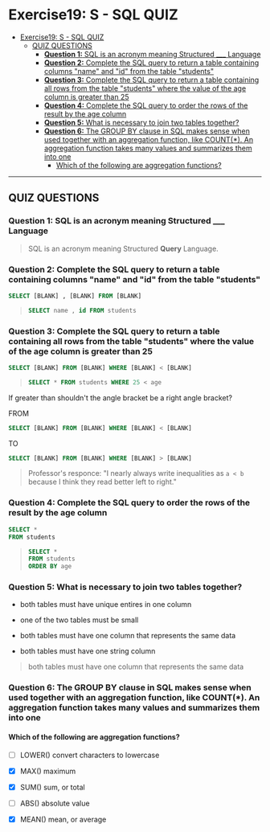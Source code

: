 # Exercise19: S - SQL QUIZ

- [Exercise19: S - SQL QUIZ](#exercise19-s---sql-quiz)
  - [QUIZ QUESTIONS](#quiz-questions)
    - [**Question 1:** SQL is an acronym meaning Structured \_\_\_ Language](#question-1-sql-is-an-acronym-meaning-structured-___-language)
    - [**Question 2:** Complete the SQL query to return a table containing columns "name" and "id" from the table "students"](#question-2-complete-the-sql-query-to-return-a-table-containing-columns-name-and-id-from-the-table-students)
    - [**Question 3:** Complete the SQL query to return a table containing all rows from the table "students" where the value of the age column is greater than 25](#question-3-complete-the-sql-query-to-return-a-table-containing-all-rows-from-the-table-students-where-the-value-of-the-age-column-is-greater-than-25)
    - [**Question 4:** Complete the SQL query to order the rows of the result by the age column](#question-4-complete-the-sql-query-to-order-the-rows-of-the-result-by-the-age-column)
    - [**Question 5:** What is necessary to join two tables together?](#question-5-what-is-necessary-to-join-two-tables-together)
    - [**Question 6:** The GROUP BY clause in SQL makes sense when used together with an aggregation function, like COUNT(\*). An aggregation function takes many values and summarizes them into one](#question-6-the-group-by-clause-in-sql-makes-sense-when-used-together-with-an-aggregation-function-like-count-an-aggregation-function-takes-many-values-and-summarizes-them-into-one)
      - [Which of the following are aggregation functions?](#which-of-the-following-are-aggregation-functions)

---

## QUIZ QUESTIONS

### **Question 1:** SQL is an acronym meaning Structured \_\_\_ Language

> SQL is an acronym meaning Structured **Query** Language.

### **Question 2:** Complete the SQL query to return a table containing columns "name" and "id" from the table "students"

```SQL
SELECT [BLANK] , [BLANK] FROM [BLANK]
```

> ```SQL
> SELECT name , id FROM students
> ```

### **Question 3:** Complete the SQL query to return a table containing all rows from the table "students" where the value of the age column is greater than 25

```SQL
SELECT [BLANK] FROM [BLANK] WHERE [BLANK] < [BLANK]
```

> ```SQL
> SELECT * FROM students WHERE 25 < age
> ```

If greater than shouldn't the angle bracket be a right angle bracket?

FROM

```SQL
SELECT [BLANK] FROM [BLANK] WHERE [BLANK] < [BLANK]
```

TO

```SQL
SELECT [BLANK] FROM [BLANK] WHERE [BLANK] > [BLANK]
```

> Professor's responce: "I nearly always write inequalities as `a < b` because I think they read better left to right."

### **Question 4:** Complete the SQL query to order the rows of the result by the age column

```SQL
SELECT *
FROM students
```

> ```SQL
> SELECT *
> FROM students
> ORDER BY age
> ```

### **Question 5:** What is necessary to join two tables together?

- both tables must have unique entires in one column

- one of the two tables must be small

- both tables must have one column that represents the same data

- both tables must have one string column

> both tables must have one column that represents the same data

### **Question 6:** The GROUP BY clause in SQL makes sense when used together with an aggregation function, like COUNT(\*). An aggregation function takes many values and summarizes them into one

#### Which of the following are aggregation functions?

- [ ] LOWER() convert characters to lowercase

- [x] MAX() maximum

- [x] SUM() sum, or total

- [ ] ABS() absolute value

- [x] MEAN() mean, or average
